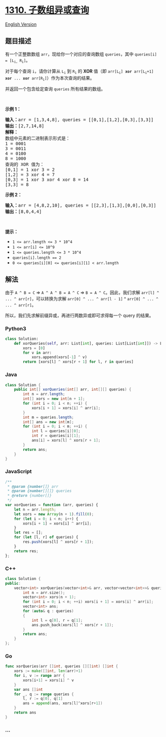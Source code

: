 # [1310. 子数组异或查询](https://leetcode.cn/problems/xor-queries-of-a-subarray)

[English Version](/solution/1300-1399/1310.XOR%20Queries%20of%20a%20Subarray/README_EN.md)

## 题目描述

<!-- 这里写题目描述 -->

<p>有一个正整数数组 <code>arr</code>，现给你一个对应的查询数组 <code>queries</code>，其中 <code>queries[i] = [L<sub>i, </sub>R<sub>i</sub>]</code>。</p>

<p>对于每个查询 <code>i</code>，请你计算从 <code>L<sub>i</sub></code> 到 <code>R<sub>i</sub></code> 的 <strong>XOR</strong> 值（即 <code>arr[L<sub>i</sub>] <strong>xor</strong> arr[L<sub>i</sub>+1] <strong>xor</strong> ... <strong>xor</strong> arr[R<sub>i</sub>]</code>）作为本次查询的结果。</p>

<p>并返回一个包含给定查询 <code>queries</code> 所有结果的数组。</p>

<p> </p>

<p><strong>示例 1：</strong></p>

<pre>
<strong>输入：</strong>arr = [1,3,4,8], queries = [[0,1],[1,2],[0,3],[3,3]]
<strong>输出：</strong>[2,7,14,8] 
<strong>解释：</strong>
数组中元素的二进制表示形式是：
1 = 0001 
3 = 0011 
4 = 0100 
8 = 1000 
查询的 XOR 值为：
[0,1] = 1 xor 3 = 2 
[1,2] = 3 xor 4 = 7 
[0,3] = 1 xor 3 xor 4 xor 8 = 14 
[3,3] = 8
</pre>

<p><strong>示例 2：</strong></p>

<pre>
<strong>输入：</strong>arr = [4,8,2,10], queries = [[2,3],[1,3],[0,0],[0,3]]
<strong>输出：</strong>[8,0,4,4]
</pre>

<p> </p>

<p><strong>提示：</strong></p>

<ul>
	<li><code>1 <= arr.length <= 3 * 10^4</code></li>
	<li><code>1 <= arr[i] <= 10^9</code></li>
	<li><code>1 <= queries.length <= 3 * 10^4</code></li>
	<li><code>queries[i].length == 2</code></li>
	<li><code>0 <= queries[i][0] <= queries[i][1] < arr.length</code></li>
</ul>

## 解法

<!-- 这里可写通用的实现逻辑 -->

由于 `A ^ B = C` => `A ^ A ^ B = A ^ C` => `B = A ^ C`。因此，我们求解 `arr[l] ^ ... ^ arr[r]`，可以转换为求解 `arr[0] ^ ... ^ arr[l - 1]` ^ `arr[0] ^ ... ^ ... ^ arr[r]`。

所以，我们先求解前缀异或，再进行两数异或即可求得每一个 query 的结果。

<!-- tabs:start -->

### **Python3**

<!-- 这里可写当前语言的特殊实现逻辑 -->

```python
class Solution:
    def xorQueries(self, arr: List[int], queries: List[List[int]]) -> List[int]:
        xors = [0]
        for v in arr:
            xors.append(xors[-1] ^ v)
        return [xors[l] ^ xors[r + 1] for l, r in queries]
```

### **Java**

<!-- 这里可写当前语言的特殊实现逻辑 -->

```java
class Solution {
    public int[] xorQueries(int[] arr, int[][] queries) {
        int n = arr.length;
        int[] xors = new int[n + 1];
        for (int i = 0; i < n; ++i) {
            xors[i + 1] = xors[i] ^ arr[i];
        }
        int m = queries.length;
        int[] ans = new int[m];
        for (int i = 0; i < m; ++i) {
            int l = queries[i][0];
            int r = queries[i][1];
            ans[i] = xors[l] ^ xors[r + 1];
        }
        return ans;
    }
}
```

### **JavaScript**

```js
/**
 * @param {number[]} arr
 * @param {number[][]} queries
 * @return {number[]}
 */
var xorQueries = function (arr, queries) {
    let n = arr.length;
    let xors = new Array(n + 1).fill(0);
    for (let i = 0; i < n; i++) {
        xors[i + 1] = xors[i] ^ arr[i];
    }
    let res = [];
    for (let [l, r] of queries) {
        res.push(xors[l] ^ xors[r + 1]);
    }
    return res;
};
```

### **C++**

```cpp
class Solution {
public:
    vector<int> xorQueries(vector<int>& arr, vector<vector<int>>& queries) {
        int n = arr.size();
        vector<int> xors(n + 1);
        for (int i = 0; i < n; ++i) xors[i + 1] = xors[i] ^ arr[i];
        vector<int> ans;
        for (auto& q : queries)
        {
            int l = q[0], r = q[1];
            ans.push_back(xors[l] ^ xors[r + 1]);
        }
        return ans;
    }
};
```

### **Go**

```go
func xorQueries(arr []int, queries [][]int) []int {
	xors := make([]int, len(arr)+1)
	for i, v := range arr {
		xors[i+1] = xors[i] ^ v
	}
	var ans []int
	for _, q := range queries {
		l, r := q[0], q[1]
		ans = append(ans, xors[l]^xors[r+1])
	}
	return ans
}
```

### **...**

```

```

<!-- tabs:end -->
